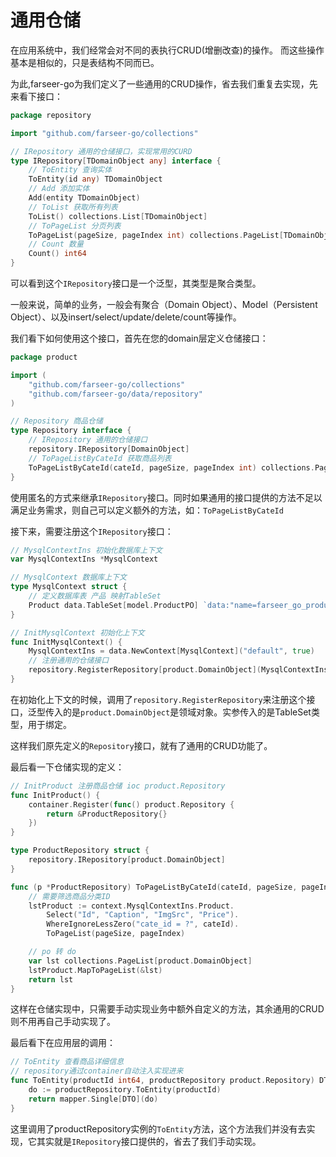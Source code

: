 # 通用仓储

在应用系统中，我们经常会对不同的表执行CRUD(增删改查)的操作。
而这些操作基本是相似的，只是表结构不同而已。

为此,farseer-go为我们定义了一些通用的CRUD操作，省去我们重复去实现，先来看下接口：

```go
package repository

import "github.com/farseer-go/collections"

// IRepository 通用的仓储接口，实现常用的CURD
type IRepository[TDomainObject any] interface {
	// ToEntity 查询实体
	ToEntity(id any) TDomainObject
	// Add 添加实体
	Add(entity TDomainObject)
	// ToList 获取所有列表
	ToList() collections.List[TDomainObject]
	// ToPageList 分页列表
	ToPageList(pageSize, pageIndex int) collections.PageList[TDomainObject]
	// Count 数量
	Count() int64
}
```

可以看到这个`IRepository`接口是一个泛型，其类型是聚合类型。

一般来说，简单的业务，一般会有聚合（Domain Object）、Model（Persistent Object）、以及insert/select/update/delete/count等操作。

我们看下如何使用这个接口，首先在您的domain层定义仓储接口：
```go
package product

import (
	"github.com/farseer-go/collections"
	"github.com/farseer-go/data/repository"
)

// Repository 商品仓储
type Repository interface {
	// IRepository 通用的仓储接口
	repository.IRepository[DomainObject]
	// ToPageListByCateId 获取商品列表
	ToPageListByCateId(cateId, pageSize, pageIndex int) collections.PageList[DomainObject]
}
```

使用匿名的方式来继承`IRepository`接口。同时如果通用的接口提供的方法不足以满足业务需求，则自己可以定义额外的方法，如：`ToPageListByCateId`

接下来，需要注册这个`IRepository`接口：
```go
// MysqlContextIns 初始化数据库上下文
var MysqlContextIns *MysqlContext

// MysqlContext 数据库上下文
type MysqlContext struct {
	// 定义数据库表 产品 映射TableSet
	Product data.TableSet[model.ProductPO] `data:"name=farseer_go_product"`
}

// InitMysqlContext 初始化上下文
func InitMysqlContext() {
	MysqlContextIns = data.NewContext[MysqlContext]("default", true)
	// 注册通用的仓储接口
	repository.RegisterRepository[product.DomainObject](MysqlContextIns.Product)
}
```

在初始化上下文的时候，调用了`repository.RegisterRepository`来注册这个接口，泛型传入的是`product.DomainObject`是领域对象。实参传入的是TableSet类型，用于绑定。

这样我们原先定义的`Repository`接口，就有了通用的CRUD功能了。

最后看一下仓储实现的定义：
```go
// InitProduct 注册商品仓储 ioc product.Repository
func InitProduct() {
	container.Register(func() product.Repository {
		return &ProductRepository{}
	})
}

type ProductRepository struct {
	repository.IRepository[product.DomainObject]
}

func (p *ProductRepository) ToPageListByCateId(cateId, pageSize, pageIndex int) collections.PageList[product.DomainObject] {
	// 需要筛选商品分类ID
	lstProduct := context.MysqlContextIns.Product.
		Select("Id", "Caption", "ImgSrc", "Price").
		WhereIgnoreLessZero("cate_id = ?", cateId).
		ToPageList(pageSize, pageIndex)

	// po 转 do
	var lst collections.PageList[product.DomainObject]
	lstProduct.MapToPageList(&lst)
	return lst
}
```

这样在仓储实现中，只需要手动实现业务中额外自定义的方法，其余通用的CRUD则不用再自己手动实现了。

最后看下在应用层的调用：
```go
// ToEntity 查看商品详细信息
// repository通过container自动注入实现进来
func ToEntity(productId int64, productRepository product.Repository) DTO { //
	do := productRepository.ToEntity(productId)
    return mapper.Single[DTO](do)
}
```
这里调用了productRepository实例的`ToEntity`方法，这个方法我们并没有去实现，它其实就是`IRepository`接口提供的，省去了我们手动实现。